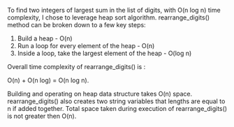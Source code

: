 To find two integers of largest sum in the list of digits, with 
O(n log n) time complexity, I chose to leverage heap sort algorithm.
rearrange_digits() method can be broken down to a few key steps:
1. Build a heap - O(n)
2. Run a loop for every element of the heap - O(n)
3. Inside a loop, take the largest element of the heap - O(log n)

Overall time complexity of rearrange_digits() is :

O(n) + O(n log) = O(n log n).

Building and operating on heap data structure takes O(n) space.
rearrange_digits() also creates two string variables that lengths
are equal to n if added together. Total space taken during execution
of rearrange_digits() is not greater then O(n).